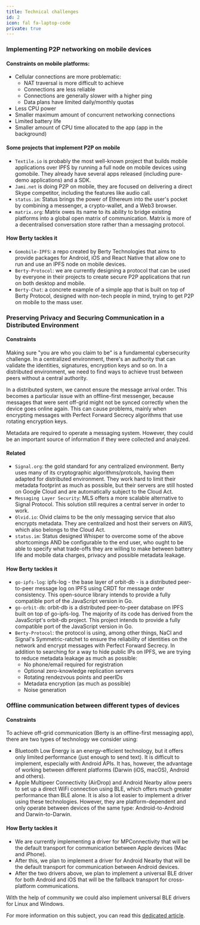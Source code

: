 ```yaml
---
title: Technical challenges
id: 2
icon: fal fa-laptop-code
private: true
---
```


### Implementing P2P networking on mobile devices

#### Constraints on mobile platforms:

* Cellular connections are more problematic:
    * NAT traversal is more difficult to achieve
    * Connections are less reliable
    * Connections are generally slower with a higher ping
    * Data plans have limited daily/monthly quotas
* Less CPU power
* Smaller maximum amount of concurrent networking connections
* Limited battery life
* Smaller amount of CPU time allocated to the app (app in the background)

#### Some projects that implement P2P on mobile

* `Textile.io` is probably the most well-known project that builds mobile applications over IPFS by running a full node on mobile devices using gomobile. They already have several apps released (including pure-demo applications) and a SDK.
* `Jami.net` is doing P2P on mobile, they are focused on delivering a direct Skype competitor, including the features like audio call.
* `status.im`: Status brings the power of Ethereum into the user's pocket by combining a messenger, a crypto-wallet, and a Web3 browser.
* `matrix.org`:  Matrix owes its name to its ability to bridge existing platforms into a global open matrix of communication. Matrix is more of a decentralised conversation store rather than a messaging protocol.

#### How Berty tackles it

* `Gomobile-IPFS`: a repo created by Berty Technologies that aims to provide packages for Android, iOS and React Native that allow one to run and use an IPFS node on mobile devices. 
* `Berty-Protocol`: we are currently designing a protocol that can be used by everyone in their projects to create secure P2P applications that run on both desktop and mobile.
* `Berty-Chat`: a concrete example of a simple app that is built on top of Berty Protocol, designed with non-tech people in mind, trying to get P2P on mobile to the mass user.

### Preserving Privacy and Securing Communication in a Distributed Environment

#### Constraints

Making sure "you are who you claim to be" is a fundamental cybersecurity challenge. In a centralized environment, there's an authority that can validate the identities, signatures, encryption keys and so on. In a distributed environment, we need to find ways to achieve trust between peers without a central authority.

In a distributed system, we cannot ensure the message arrival order. This becomes a particular issue with an offline-first messenger, because messages that were sent off-grid might not be synced correctly when the device goes online again. This can cause problems, mainly when encrypting messages with Perfect Forward Secrecy algorithms that use rotating encryption keys.

Metadata are required to operate a messaging system. However, they could be an important source of information if they were collected and analyzed.

#### Related

* `Signal.org`: the gold standard for any centralized environment. Berty uses many of its cryptographic algorithms/protcols, having them adapted for distributed environment. They work hard to limit their metadata footprint as much as possible, but their servers are still hosted on Google Cloud and are automatically subject to the Cloud Act.
* `Messaging Layer Security`: MLS offers a more scalable alternative to Signal Protocol. This solution still requires a central server in order to work.
* `Olvid.io`: Olvid claims to be the only messaging service that also encrypts metadata. They are centralized and host their servers on AWS, which also belongs to the Cloud Act.
* `status.im`: Status designed Whisper to overcome some of the above shortcomings AND be configurable to the end user, who ought to be able to specify what trade-offs they are willing to make between battery life and mobile data charges, privacy and possible metadata leakage. 

#### How Berty tackles it

* `go-ipfs-log`: ipfs-log - the base layer of orbit-db - is a distributed peer-to-peer message log on IPFS using CRDT for message order consistency. This open-source library intends to provide a fully compatible port of the JavaScript version in Go.
* `go-orbit-db`: orbit-db is a distributed peer-to-peer database on IPFS built on top of go-ipfs-log. The majority of its code has derived from the JavaScript's orbit-db project. This project intends to provide a fully compatible port of the JavaScript version in Go.
* `Berty-Protocol`: the protocol is using, among other things, NaCl and Signal's Symmetric-ratchet to ensure the reliability of identities on the network and encrypt messages with Perfect Forward Secrecy. In addition to searching for a way to hide public IPs on IPFS, we are trying to reduce metadata leakage as much as possible:
    * No phone/email required for registration
    * Optional zero-knowledge replication servers
    * Rotating rendezvous points and peerIDs
    * Metadata encryption (as much as possible)
    * Noise generation
    
### Offline communication between different types of devices

#### Constraints
To achieve off-grid communication (Berty is an offline-first messaging app), there are two types of technology we consider using:
- Bluetooth Low Energy is an energy-efficient technology, but it offers only limited performance (just enough to send text). It is difficult to implement, especially with Android APIs. It has, however, the advantage of working between different platforms (Darwin (iOS, macOS), Android and others).
- Apple Multipeer Connectivity (AirDrop) and Android Nearby allow peers to set up a direct WiFi connection using BLE, which offers much greater performance than BLE alone. It is also a lot easier to implement a driver using these technologies. However, they are platform-dependent and only operate between devices of the same type: Android-to-Android and Darwin-to-Darwin. 

#### How Berty tackles it

- We are currently implementing a driver for MPConnectivity that will be the default transport for communication between Apple devices (Mac and iPhone).
- After this, we plan to implement a driver for Android Nearby that will be the default transport for communication between Android devices.
- After the two drivers above, we plan to implement a universal BLE driver for both Android and iOS that will be the fallback transport for cross-platform communications.

With the help of community we could also implement universal BLE drivers for Linux and Windows.

For more information on this subject, you can read this [dedicated article](https://berty.tech/blog/bluetooth-low-energy/).
